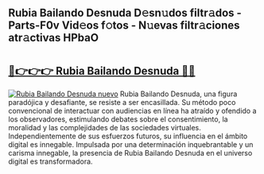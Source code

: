 ## Rubia Bailando Desnuda D𝚎sn𝚞dos filtr𝚊dos - Parts-F0v Vid𝚎os f𝚘tos - N𝚞evas filtr𝚊ciones atr𝚊ctivas HPbaO

# <h2><a href="http://mb5u2a.tromn.icu/?c=Rubia+Bailando+Desnuda">🔗👉👉👉 Rubia Bailando Desnuda 🔗🔗</a></h2>

[![Rubia Bailando Desnuda nuevo](https://i.imgur.com/pEAQMta.gif)](http://mb5u2a.tromn.icu/?c=Rubia+Bailando+Desnuda)
Rubia Bailando Desnuda, una figura paradójica y desafiante, se resiste a ser encasillada. Su método poco convencional de interactuar con audiencias en línea ha atraído y ofendido a los observadores, estimulando debates sobre el consentimiento, la moralidad y las complejidades de las sociedades virtuales. Independientemente de sus esfuerzos futuros, su influencia en el ámbito digital es innegable. Impulsada por una determinación inquebrantable y un carisma innegable, la presencia de Rubia Bailando Desnuda en el universo digital es transformadora.
